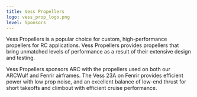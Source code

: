 ```yaml
---
title: Vess Propellers
logo: vess_prop_logo.png
level: Sponsors
---
```


Vess Propellers is a popular choice for custom, high-performance propellers for
RC applications. Vess Propellers provides propellers that bring unmatched
levels of performance as a result of their extensive design and testing.

Vess Propellers sponsors ARC with the propellers used on both our ARCWulf and
Fenrir airframes. The Vess 23A on Fenrir provides efficient power with low prop
noise, and an excellent balance of low-end thrust for short takeoffs and
climbout with efficient cruise performance.

